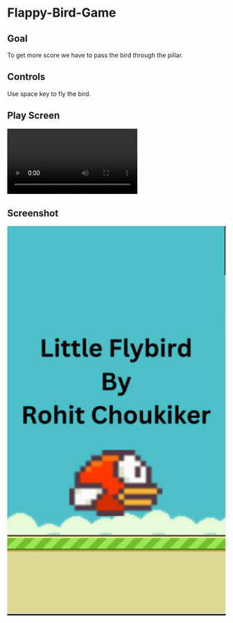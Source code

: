 # Flappy-Bird-Game

## Goal
To get more score we have to pass the bird through the pillar.

## Controls
 Use space key to fly the bird.

 ## Play Screen
 ![Play Screen](https://github.com/RohitChoukiker/Flappy-Bird-Game/raw/main/Little%20Fly%20Bird%20by%20Rohit%20Choukiker.mp4)


## Screenshot
![Tittle Screen](https://raw.githubusercontent.com/RohitChoukiker/Flappy-Bird-Game/main/screenshot.jpeg)


